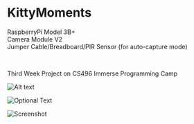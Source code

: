 # KittyMoments

RaspberryPi Model 3B+ <br />
Camera Module V2 <br />
Jumper Cable/Breadboard/PIR Sensor (for auto-capture mode) <br />

<br />

Third Week Project on CS496 Immerse Programming Camp <br />

![Alt text](/webscreenshot.png?raw=true "고양이 원격 관찰 앱 >_<")

![Optional Text](../master/webscreenshot.png)



![Screenshot](webscreenshot.png)



